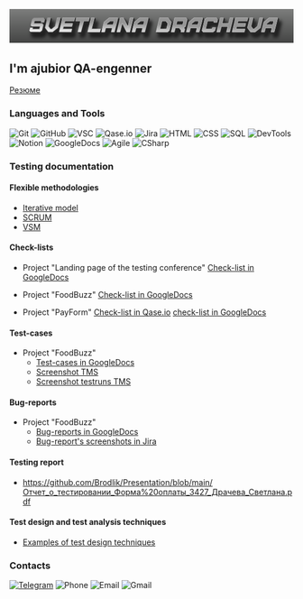 ![Header](https://github.com/Brodlik/Brodlik/blob/main/assets/MyName.png)

## I'm ajubior QA-engenner
[Резюме](https://docs.google.com/document/d/1AALdoJi5rIoILfnoepDlECeTGmV5rZ3P/edit?usp=sharing&ouid=103182986369306761298&rtpof=true&sd=true)

### Languages and Tools
![Git](https://img.shields.io/badge/-GIT-343434?style=flat-square&logo=git)
![GitHub](https://img.shields.io/badge/-GitHub-343434?style=flat-square&logo=GitHub)
![VSC](https://img.shields.io/badge/-VSC-343434?style=flat-square&logo=VisualStudioCode)
![Qase.io](https://img.shields.io/badge/-Qase.io-343434?style=flat-square&logo=qase.io)
![Jira](https://img.shields.io/badge/-Jira-343434?style=flat-square&logo=Jira&logoColor=2684ff)
![HTML](https://img.shields.io/badge/-HTML-343434?style=flat-square&logo=HTML5)
![CSS](https://img.shields.io/badge/-CSS-343434?style=flat-square&logo=css3)
![SQL](https://img.shields.io/badge/-SQL-343434?style=flat-square&logo=mysql)
![DevTools](https://img.shields.io/badge/-DevTools-343434?style=flat-square&logo=GoogleChrome)
![Notion](https://img.shields.io/badge/-Notion-343434?style=flat-square&logo=notion)
![GoogleDocs](https://img.shields.io/badge/-GoogleDocs-343434?style=flat-square&logo=GoogleDocs)
![Agile](https://img.shields.io/badge/-Agile-343434?style=flat-square&logo=Agile)
![CSharp](https://img.shields.io/badge/-C%23-343434?style=flat-square&logo=CSHarp)

### Testing documentation

#### Flexible methodologies

- [Iterative model](https://github.com/Brodlik/Presentation/blob/main/01_Проект_Электросамокат_итеративная.pdf)
- [SCRUM](https://github.com/Brodlik/Presentation/blob/main/03_Ремонт%20квартиры_SCRUM.pdf)
- [VSM](https://github.com/Brodlik/Presentation/blob/main/04_VSM.pdf)

#### Check-lists
- Project "Landing page of the testing conference"
[Check-list in GoogleDocs](https://docs.google.com/spreadsheets/d/1e70MJaWvTMULprKuI8WJWA1IS73WMvZT9_UwwmrnD1o/edit#gid=0)

- Project "FoodBuzz" 
[Check-list in GoogleDocs](https://docs.google.com/spreadsheets/d/1M-ES2MNsoyfhqsNrbYbm0gN7qM7GhsmvK1lB2ituDQo/edit#gid=1751654849)

- Project "PayForm"
[Check-list in Qase.io](https://app.qase.io/project/FO)
[check-list in GoogleDocs](https://docs.google.com/spreadsheets/d/1AAiFAOC2dS25lisMTIf4HTui0Glm8eOyuOb0zRW5Leo/edit#gid=1811688265)

#### Test-cases
- Project "FoodBuzz" 
    - [Test-cases in GoogleDocs](https://docs.google.com/spreadsheets/d/18YTAJyzpOjZ2UFWpR6FbBL2mUxf9Ubr5CTFJpZzTwOg/edit#gid=0)
    - [Screenshot TMS](https://github.com/Brodlik/Checklists/blob/main/ТестКейс_НашБлог.png)
    - [Screenshot testruns TMS](https://github.com/Brodlik/Checklists/blob/main/ТестРан_НашБлог.png)

#### Bug-reports
- Project "FoodBuzz" 
    - [Bug-reports in  GoogleDocs](https://docs.google.com/spreadsheets/d/1kOKsOdJ2WpIPZPtQ_1aI3J_hOlgf67mVo6Ho_ebkhGs/edit?usp=sharing)
    - [Bug-report's screenshots in Jira](https://github.com/Brodlik/Scrennshots/commit/31dda6ef4d93f1128eca24bba8ad4330d837d853)

#### Testing report
- https://github.com/Brodlik/Presentation/blob/main/Отчет_о_тестировании_Форма%20оплаты_3427_Драчева_Светлана.pdf

#### Test design and test analysis techniques

- [Examples of test design techniques](https://docs.google.com/spreadsheets/d/1LcpEXEhlrAds3gUoeDco9w87DfcPUH2dCSWb_GcemZs/edit?usp=sharing)

### Contacts

[![Telegram](https://img.shields.io/badge/-Telegram-343434?style=flat-square&logo=Telegram)](https://t.me/Brodlik)
![Phone](https://img.shields.io/badge/-9778320995-343434?style=flat-square&logo=whatsapp)
![Email](https://img.shields.io/badge/-brodlik@me.com-343434?style=flat-square&logo=apple)
![Gmail](https://img.shields.io/badge/-brdrsv@gmail.com-343434?style=flat-square&logo=gmail)


